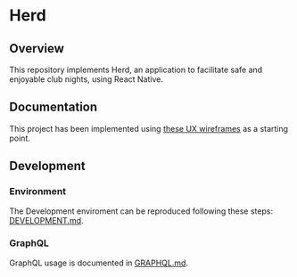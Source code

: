 # Herd

## Overview

This repository implements Herd, an application to facilitate safe and enjoyable club nights, using React Native.

## Documentation

This project has been implemented using [these UX wireframes](./docs/ux-wireframes/index.html) as a starting point.

## Development

### Environment

The Development enviroment can be reproduced following these steps: [DEVELOPMENT.md](./docs/DEVELOPMENT.md).

### GraphQL

GraphQL usage is documented in [GRAPHQL.md](./GRAPHQL.md).
